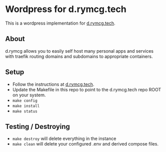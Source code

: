 # Wordpress for d.rymcg.tech
This is a wordpress implementation for [d.rymcg.tech](https://github.com/EnigmaCurry/d.rymcg.tech). 

## About
d.rymcg allows you to easily self host many personal apps and services with traefik routing domains and subdomains to appropriate containers.

## Setup
- Follow the instructions at [d.rymcg.tech](https://github.com/EnigmaCurry/d.rymcg.tech).
- Update the Makefile in this repo to point to the d.rymcg.tech repo ROOT on your system.
- `make config`
- `make install`
- `make status`

## Testing / Destroying
- `make destroy` will delete everything in the instance
- `make clean` will delete your configured .env and derived compose files.

